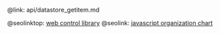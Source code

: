 @link: api/datastore_getitem.md

@seolinktop: [web control library](https://webix.com)
@seolink: [javascript organization chart](https://webix.com/widget/organogram/)